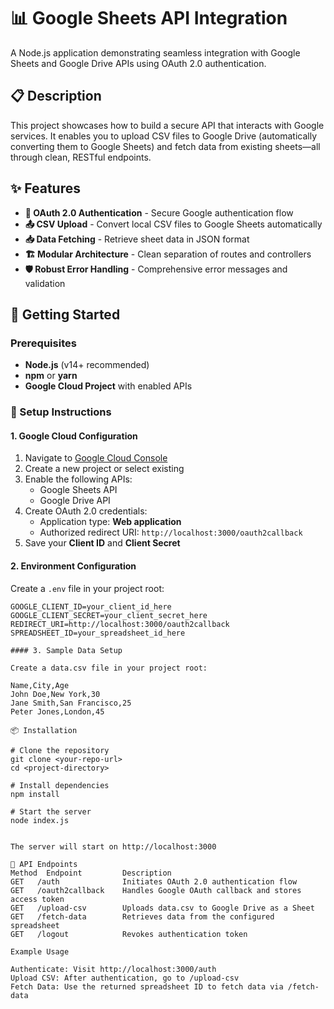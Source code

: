 # 📊 Google Sheets API Integration

A Node.js application demonstrating seamless integration with Google Sheets and Google Drive APIs using OAuth 2.0 authentication.

## 📋 Description

This project showcases how to build a secure API that interacts with Google services. It enables you to upload CSV files to Google Drive (automatically converting them to Google Sheets) and fetch data from existing sheets—all through clean, RESTful endpoints.

## ✨ Features

- **🔐 OAuth 2.0 Authentication** - Secure Google authentication flow
- **📤 CSV Upload** - Convert local CSV files to Google Sheets automatically
- **📥 Data Fetching** - Retrieve sheet data in JSON format
- **🏗️ Modular Architecture** - Clean separation of routes and controllers
- **🛡️ Robust Error Handling** - Comprehensive error messages and validation

## 🚀 Getting Started

### Prerequisites

- **Node.js** (v14+ recommended)
- **npm** or **yarn**
- **Google Cloud Project** with enabled APIs

### 🔧 Setup Instructions

#### 1. Google Cloud Configuration

1. Navigate to [Google Cloud Console](https://console.cloud.google.com)
2. Create a new project or select existing
3. Enable the following APIs:
   - Google Sheets API
   - Google Drive API
4. Create OAuth 2.0 credentials:
   - Application type: **Web application**
   - Authorized redirect URI: `http://localhost:3000/oauth2callback`
5. Save your **Client ID** and **Client Secret**

#### 2. Environment Configuration

Create a `.env` file in your project root:

```env
GOOGLE_CLIENT_ID=your_client_id_here
GOOGLE_CLIENT_SECRET=your_client_secret_here
REDIRECT_URI=http://localhost:3000/oauth2callback
SPREADSHEET_ID=your_spreadsheet_id_here

#### 3. Sample Data Setup

Create a data.csv file in your project root:

Name,City,Age
John Doe,New York,30
Jane Smith,San Francisco,25
Peter Jones,London,45

📦 Installation

# Clone the repository
git clone <your-repo-url>
cd <project-directory>

# Install dependencies
npm install

# Start the server
node index.js


The server will start on http://localhost:3000

🔌 API Endpoints
Method	Endpoint	     Description
GET	  /auth	             Initiates OAuth 2.0 authentication flow
GET	  /oauth2callback	 Handles Google OAuth callback and stores access token
GET	  /upload-csv	     Uploads data.csv to Google Drive as a Sheet
GET	  /fetch-data	     Retrieves data from the configured spreadsheet
GET	  /logout	         Revokes authentication token

Example Usage

Authenticate: Visit http://localhost:3000/auth
Upload CSV: After authentication, go to /upload-csv
Fetch Data: Use the returned spreadsheet ID to fetch data via /fetch-data